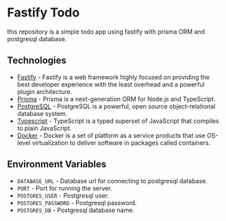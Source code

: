 # Fastify Todo

this repository is a simple todo app using fastify with prisma ORM and postgresql database.

## Technologies

- [Fastify](https://www.fastify.io/) - Fastify is a web framework highly focused on providing the best developer experience with the least overhead and a powerful plugin architecture.
- [Prisma](https://www.prisma.io/) - Prisma is a next-generation ORM for Node.js and TypeScript.
- [PostgreSQL](https://www.postgresql.org/) - PostgreSQL is a powerful, open source object-relational database system.
- [Typescript](https://www.typescriptlang.org/) - TypeScript is a typed superset of JavaScript that compiles to plain JavaScript.
- [Docker](https://www.docker.com/) - Docker is a set of platform as a service products that use OS-level virtualization to deliver software in packages called containers.

## Environment Variables

- `DATABASE_URL` - Database url for connecting to postgresql database.
- `PORT` - Port for running the server.
- `POSTGRES_USER` - Postgresql user.
- `POSTGRES_PASSWORD` - Postgresql password.
- `POSTGRES_DB` - Postgresql database name.
